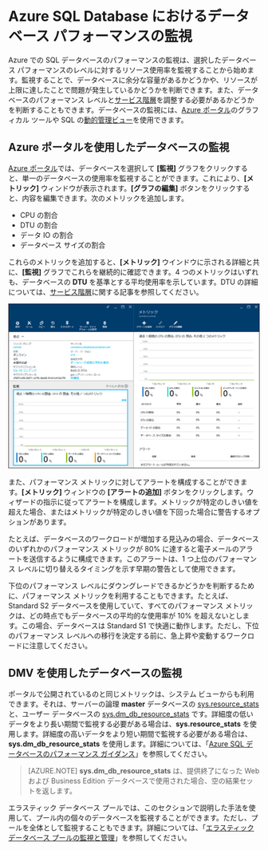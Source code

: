 <properties
	pageTitle="Azure SQL Database におけるデータベース パフォーマンスの監視 | Microsoft Azure"
	description="Azure ツールと動的管理ビューを使用してデータベースを監視するためのオプションについて説明します。"
	keywords="データベースの監視, クラウドのデータベース パフォーマンス"
	services="sql-database"
	documentationCenter=""
	authors="CarlRabeler"
	manager="jhubbard"
	editor=""/>

<tags
	ms.service="sql-database"
	ms.devlang="na"
	ms.topic="get-started-article"
	ms.tgt_pltfrm="na"
	ms.workload="data-management"
	ms.date="09/27/2016"
	ms.author="carlrab"/>

# Azure SQL Database におけるデータベース パフォーマンスの監視
Azure での SQL データベースのパフォーマンスの監視は、選択したデータベース パフォーマンスのレベルに対するリソース使用率を監視することから始めます。監視することで、データベースに余分な容量があるかどうかや、リソースが上限に達したことで問題が発生しているかどうかを判断できます。また、データベースのパフォーマンス レベルと[サービス階層](sql-database-service-tiers.md)を調整する必要があるかどうかを判断することもできます。データベースの監視には、[Azure ポータル](https://portal.azure.com)のグラフィカル ツールや SQL の[動的管理ビュー](https://msdn.microsoft.com/library/ms188754.aspx)を使用できます。

## Azure ポータルを使用したデータベースの監視

[Azure ポータル](https://portal.azure.com/)では、データベースを選択して **[監視]** グラフをクリックすると、単一のデータベースの使用率を監視することができます。これにより、**[メトリック]** ウィンドウが表示されます。**[グラフの編集]** ボタンをクリックすると、内容を編集できます。次のメトリックを追加します。

- CPU の割合
- DTU の割合
- データ IO の割合
- データベース サイズの割合

これらのメトリックを追加すると、**[メトリック]** ウインドウに示される詳細と共に、**[監視]** グラフでこれらを継続的に確認できます。4 つのメトリックはいずれも、データベースの **DTU** を基準とする平均使用率を示しています。DTU の詳細については、[サービス階層](sql-database-service-tiers.md)に関する記事を参照してください。

![データベース パフォーマンスのサービス階層の監視](./media/sql-database-service-tiers/sqldb_service_tier_monitoring.png)

また、パフォーマンス メトリックに対してアラートを構成することができます。**[メトリック]** ウィンドウの **[アラートの追加]** ボタンをクリックします。ウィザードの指示に従ってアラートを構成します。メトリックが特定のしきい値を超えた場合、またはメトリックが特定のしきい値を下回った場合に警告するオプションがあります。

たとえば、データベースのワークロードが増加する見込みの場合、データベースのいずれかのパフォーマンス メトリックが 80% に達すると電子メールのアラートを送信するように構成できます。このアラートは、1 つ上位のパフォーマンス レベルに切り替えるタイミングを示す早期の警告として使用できます。

下位のパフォーマンス レベルにダウングレードできるかどうかを判断するために、パフォーマンス メトリックを利用することもできます。たとえば、Standard S2 データベースを使用していて、すべてのパフォーマンス メトリックは、どの時点でもデータベースの平均的な使用率が 10% を超えないとします。この場合、データベースは Standard S1 で快適に動作します。ただし、下位のパフォーマンス レベルへの移行を決定する前に、急上昇や変動するワークロードに注意してください。

## DMV を使用したデータベースの監視

ポータルで公開されているのと同じメトリックは、システム ビューからも利用できます。それは、サーバーの論理 **master** データベースの [sys.resource\_stats](https://msdn.microsoft.com/library/dn269979.aspx) と、ユーザー データベースの [sys.dm\_db\_resource\_stats](https://msdn.microsoft.com/library/dn800981.aspx) です。詳細度の低いデータをより長い期間で監視する必要がある場合は、**sys.resource\_stats** を使用します。詳細度の高いデータをより短い期間で監視する必要がある場合は、**sys.dm\_db\_resource\_stats** を使用します。詳細については、「[Azure SQL データベースのパフォーマンス ガイダンス](sql-database-performance-guidance.md#monitoring-resource-use-with-sysresourcestats)」を参照してください。

>[AZURE.NOTE] **sys.dm\_db\_resource\_stats** は、提供終了になった Web および Business Edition データベースで使用された場合、空の結果セットを返します。

エラスティック データベース プールでは、このセクションで説明した手法を使用して、プール内の個々のデータベースを監視することができます。ただし、プールを全体として監視することもできます。詳細については、「[エラスティック データベース プールの監視と管理](sql-database-elastic-pool-manage-portal.md)」を参照してください。

<!---HONumber=AcomDC_0928_2016-->